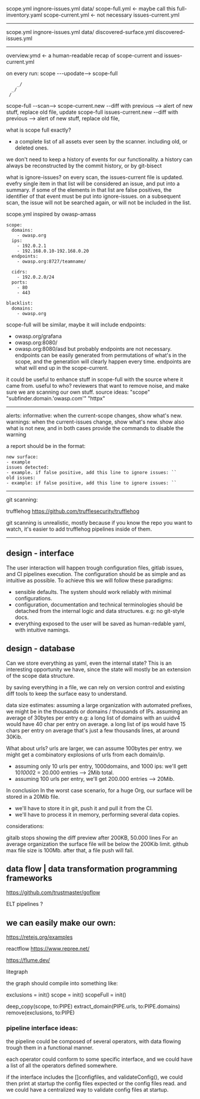 
scope.yml
ingnore-issues.yml
data/
    scope-full.yml <- maybe call this full-inventory.yaml
    scope-current.yml <- not necessary
    issues-current.yml


---

scope.yml
ingnore-issues.yml
data/
    discovered-surface.yml
    discovered-issues.yml

---

overview.ymd <- a human-readable recap of scope-current and issues-current.yml

on every run:
scope ---upodate--> scope-full

        _/
      _/
     /

scope-full --scan--> scope-current.new   --diff with previous --> alert of new stuff, replace old file, update scope-full
                     issues-current.new  --diff with previous --> alert of new stuff, replace old file,


what is scope full exactly?
- a complete list of all assets ever seen by the scanner. including old, or deleted ones.

we don't need to keep a history of events for our functionality.
a history can always be reconstructed by the commit history, or 
by git-bisect

what is ignore-issues?
on every scan, the issues-current file is updated.
evefry single item in that list will be considered an issue, and put into a summary.
if some of the elements in that list are false positives, the identifier of that 
event must be put into ignore-issues.
on a subsequent scan, the issue will not be searched again, or will not be included in the list.


scope.yml
inspired by owasp-amass

```
scope:
  domains:
    - owasp.org
  ips:
    - 192.0.2.1
    - 192.168.0.10-192.168.0.20
  endpoints:
    - owasp.org:8727/teamname/

  cidrs:
    - 192.0.2.0/24
  ports:
    - 80
    - 443

blacklist:
  domains:
    - owasp.org

```

scope-full will be similar, maybe it will include endpoints:
- owasp.org/grafana
- owasp.org:8080/
- owasp.org:8080/asd
but probably endpoints are not necessary.
endpoints can be easily generated from permutations of what's in the scope, and the generation will 
clearly happen every time.
endpoints are what will end up in the scope-current.

it could be useful to enhance stuff in scope-full with the source where it came from.
useful to who? reviewers that want to remove noise, and make sure we are scanning our own stuff.
source ideas:
"scope"
"subfinder.domain.'owasp.com'"
"httpx"


---

alerts:
informative: when the current-scope changes, show what's new.
warnings: when the current-issues change, show what's new. show also what is not new, and 
          in both cases provide the commands to disable the warning

a report should be in the format:

    new surface: 
    - example
    issues detected:
    - example. if false positive, add this line to ignore issues: ``
    old issues:
    - example: if false positive, add this line to ignore issues: ``



---

git scanning:

trufflehog
https://github.com/trufflesecurity/trufflehog

git scanning is unrealistic, mostly because if you know the repo you want to watch,
it's easier to add trufflehog pipelines inside of them.


---

## design - interface

The user interaction will happen trough configuration files, gitlab issues, and CI pipelines execution.
The configuration should be as simple and as intuitive as possible. To achieve this we will 
follow these paradigms:
- sensible defaults. The system should work reliably with minimal configurations.
- configuration, documentation and technical terminologies should be detached from the internal 
  logic and data structures. e.g: no git-style docs.
- everything exposed to the user will be saved as human-redable yaml, with intuitive namings.

## design - database

Can we store everything as yaml, even the internal state?
This is an interesting opportunity we have, since the state
will mostly be an extension of the scope data structure.

by saving everything in a file, we can rely on version control and existing diff tools to keep 
the surface easy to understand.

data size estimates:
assuming a large organization with automated prefixes,
we might be in the thousands or domains / thousands of IPs.
assuming an average of 30bytes per entry
    e.g:
    a long list of domains with an uuidv4 would have 40 char per entry on average.
    a long list of ips would have 15 chars per entry on average
that's just a few thousands lines, at around 30Kib. 

What about urls? 
urls are larger, we can assume 100bytes per entry.
we might get a combinatory explosions of urls from each domain/ip.
- assuming only 10 urls per entry, 1000domains, and 1000 ips:
we'll gett 10*1000*2 = 20.000 entries --> 2Mib total.
- assuming 100 urls per entry, we'll get 200.000 entries --> 20Mib.

In conclusion
In the worst case scenario, for a huge Org, our surface will be stored in a 20Mib file.
- we'll have to store it in git, push it and pull it from the CI.
- we'll have to process it in memory, performing several data copies.

considerations:

gitalb stops showing the diff preview after 200KB, 50.000 lines
For an average organization the surface file will be below the 200Kib limit.
github max file size is 100Mb. after that, a file push will fail.




## data flow | data transformation programming frameworks

https://github.com/trustmaster/goflow

ELT pipelines ?

## we can easily make our own:
https://retejs.org/examples

reactflow
    https://www.repree.net/

https://flume.dev/

litegraph

the graph should compile into something like:

exclusions = init()
scope = init()
scopeFull = init()

deep_copy(scope, to:PIPE)
extract_domain(PIPE.urls, to:PIPE.domains)
remove(exclusions, to:PIPE)




### pipeline interface ideas:

the pipeline could be composed of several operators, with data 
flowing trough them in a functional manner.

each operator could conform to some specific interface, and we could have a list 
of all the operators defined somewhere. 

if the interface includes the []configfiles, and validateConfig(),
we could then print at startup the config files expected or the config files read.
and we could have a centralized way to validate config files at startup.





